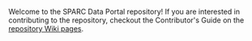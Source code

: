 
Welcome to the SPARC Data Portal repository! If you are interested in contributing to the repository, checkout the Contributor's Guide on the [repository Wiki pages](https://github.com/nih-sparc/sparc-app/wiki/How-to-contribute-to-sparc-app-%3F).


